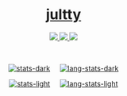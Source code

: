<br><br>
<div align="center">
  <h1><a href="https://jultty.github.io">jultty</a></h1>
  <p></p>
  <a href="https://libraries.io/github/jultty">
    <img src="https://img.shields.io/badge/Libraries.io-jultty-orange?style=for-the-badge&logo=librariesdotio&logoColor=white">
  </a>
  <a href="https://profile.codersrank.io/user/jultty">
    <img src="https://img.shields.io/badge/CodersRank-jultty-%23C2C2C2?style=for-the-badge&logo=codersrank">
  </a>
  <a href="https://wakatime.com/@jultty">
    <img src="https://wakatime.com/badge/user/ee7c148b-ee2b-40cf-85c0-50caf36a4dbe.svg?style=for-the-badge">
  </a> 

&nbsp; <br/>

[![stats-dark](https://github-readme-stats.vercel.app/api?username=jultty&count_private=true&show_icons=true&theme=radical#gh-dark-mode-only)](https://wakatime.com/@jultty#gh-dark-mode-only) &nbsp; &nbsp;
[![lang-stats-dark](https://github-readme-stats.vercel.app/api/top-langs/?username=jultty&layout=compact&count_private=true&theme=radical#gh-dark-mode-only)](https://wakatime.com/@jultty#gh-dark-mode-only)

[![stats-light](https://github-readme-stats.vercel.app/api?username=jultty&count_private=true&show_icons=true#gh-dark-mode-only)](https://wakatime.com/@jultty#gh-light-mode-only) &nbsp; &nbsp;
[![lang-stats-light](https://github-readme-stats.vercel.app/api/top-langs/?username=jultty&layout=compact&count_private=true#gh-light-mode-only)](https://wakatime.com/@jultty#gh-light-mode-only)
  
</div>

